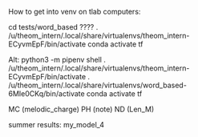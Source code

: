 How to get into venv on tlab computers:

cd tests/word_based
????
. /u/theom_intern/.local/share/virtualenvs/theom_intern-ECyvmEpF/bin/activate
conda activate tf

Alt:
python3 -m pipenv shell
. /u/theom_intern/.local/share/virtualenvs/theom_intern-ECyvmEpF/bin/activate
. /u/theom_intern/.local/share/virtualenvs/word_based-6MIe0CKq/bin/activate
conda activate tf


MC (melodic_charge)
PH (note)
ND (Len_M)

summer results: my_model_4